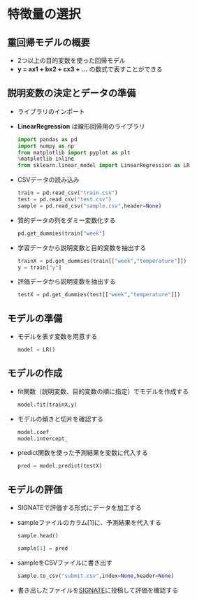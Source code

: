 # 特徴量の選択

## 重回帰モデルの概要
* 2つ以上の目的変数を使った回帰モデル
* __y = ax1 + bx2 + cx3 + …__ の数式で表すことができる

## 説明変数の決定とデータの準備
* ライブラリのインポート
* __LinearRegression__ は線形回帰用のライブラリ
  ```python
  import pandas as pd
  import numpy as np
  from matplotlib import pyplot as plt
  %matplotlib inline
  from sklearn.linear_model import LinearRegression as LR
  ```

* CSVデータの読み込み
  ```python
  train = pd.read_csv("train.csv")
  test = pd.read_csv("test.csv")
  sample = pd.read_csv("sample.csv",header=None)
  ```

* 質的データの列をダミー変数化する
  ```python
  pd.get_dummies(train["week"]
  ```

* 学習データから説明変数と目的変数を抽出する
  ```python
  trainX = pd.get_dummies(train[["week","temperature"]])
  y = train["y"]
  ```

* 評価データから説明変数を抽出する
  ```python
  testX = pd.get_dummies(test[["week","temperature"]])
  ```

## モデルの準備
* モデルを表す変数を用意する
  ```python
  model = LR()
  ```

## モデルの作成
* fit関数（説明変数、目的変数の順に指定）でモデルを作成する
  ```python
  model.fit(trainX,y)
  ```

* モデルの傾きと切片を確認する
  ```python
  model.coef_
  model.intercept_
  ```

* predict関数を使った予測結果を変数に代入する
  ```python
  pred = model.predict(testX)
  ```

## モデルの評価
* SIGNATEで評価する形式にデータを加工する
* sampleファイルのカラム[1]に、予測結果を代入する
  ```python
  sample.head()

  sample[1] = pred
  ```

* sampleをCSVファイルに書き出す
  ```python
  sample.to_csv("submit.csv",index=None,header=None)
  ```

* 書き出したファイルを[SIGNATE](https://signate.jp/competitions/24/data)に投稿して評価を確認する
